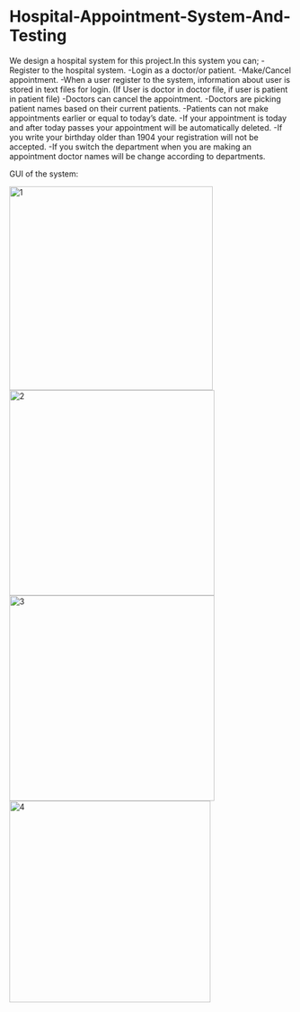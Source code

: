 # Hospital-Appointment-System-And-Testing

We design a hospital system for this project.In this system you can;
-Register to the hospital system.
-Login as a doctor/or patient.
-Make/Cancel appointment.
-When a user register to the system, information about user is stored in text files for login.
(If User is doctor in doctor file, if user is patient in patient file)
-Doctors can cancel the appointment.
-Doctors are picking patient names based on their current patients.
-Patients can not make appointments earlier or equal to today’s date.
-If your appointment is today and after today passes your appointment will be automatically deleted.
-If you write your birthday older than 1904 your registration will not be accepted.
-If you switch the department when you are making an appointment doctor names will be change according to departments.




GUI of the system:

<img width="362" alt="1" src="https://user-images.githubusercontent.com/79667938/175542399-a356077d-de57-400f-a0a5-c24e0d9e06e0.png">
<img width="365" alt="2" src="https://user-images.githubusercontent.com/79667938/175542418-1a40ec45-ea25-48b9-80bf-80b15c412d51.png">
<img width="365" alt="3" src="https://user-images.githubusercontent.com/79667938/175542426-1b3d36d6-0456-4db8-a9ac-a0fc9722e055.png">
<img width="358" alt="4" src="https://user-images.githubusercontent.com/79667938/175542435-ca8f2d85-7a66-43e8-853d-46977825bd95.png">

